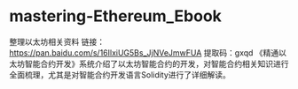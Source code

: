 # mastering-Ethereum_Ebook
整理以太坊相关资料
链接：https://pan.baidu.com/s/16IlxiUG5Bs_JjNVeJmwFUA 
提取码：gxqd 
《精通以太坊智能合约开发》系统介绍了以太坊智能合约的开发，对智能合约相关知识进行全面梳理，尤其是对智能合约开发语言Solidity进行了详细解读。


